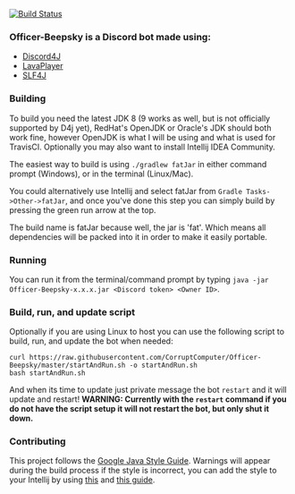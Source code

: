 [![Build Status](https://travis-ci.org/CorruptComputer/Officer-Beepsky.svg?branch=master)](https://travis-ci.org/CorruptComputer/Officer-Beepsky)
### Officer-Beepsky is a Discord bot made using:
* [Discord4J](https://github.com/austinv11/Discord4J)
* [LavaPlayer](https://github.com/sedmelluq/lavaplayer)
* [SLF4J](https://www.slf4j.org/)

### Building
To build you need the latest JDK 8 (9 works as well, but is not officially supported by D4j yet),
RedHat's OpenJDK or Oracle's JDK should both work fine, however OpenJDK is what I will be using and
what is used for TravisCI. Optionally you may also want to install Intellij IDEA Community.

The easiest way to build is using `./gradlew fatJar` in either command prompt (Windows), or in the
terminal (Linux/Mac).

You could alternatively use Intellij and select fatJar from `Gradle Tasks->Other->fatJar`, and once
you've done this step you can simply build by pressing the green run arrow at the top.

The build name is fatJar because well, the jar is 'fat'. Which means all dependencies will be packed
into it in order to make it easily portable.

### Running
You can run it from the terminal/command prompt by typing `java -jar Officer-Beepsky-x.x.x.jar <Discord token> <Owner ID>`.

### Build, run, and update script
Optionally if you are using Linux to host you can use the following script to build, run, and update
the bot when needed:
```
curl https://raw.githubusercontent.com/CorruptComputer/Officer-Beepsky/master/startAndRun.sh -o startAndRun.sh
bash startAndRun.sh
```
And when its time to update just private message the bot `restart` and it will update and restart!
**WARNING: Currently with the `restart` command if you do not have the script setup it will not
restart the bot, but only shut it down.**

### Contributing
This project follows the [Google Java Style Guide](http://google.github.io/styleguide/javaguide.html).
Warnings will appear during the build process if the style is incorrect, you can add the style to your
Intellij by using [this](https://github.com/google/styleguide/blob/gh-pages/eclipse-java-google-style.xml)
and [this guide](https://www.jetbrains.com/help/idea/code-style.html).
